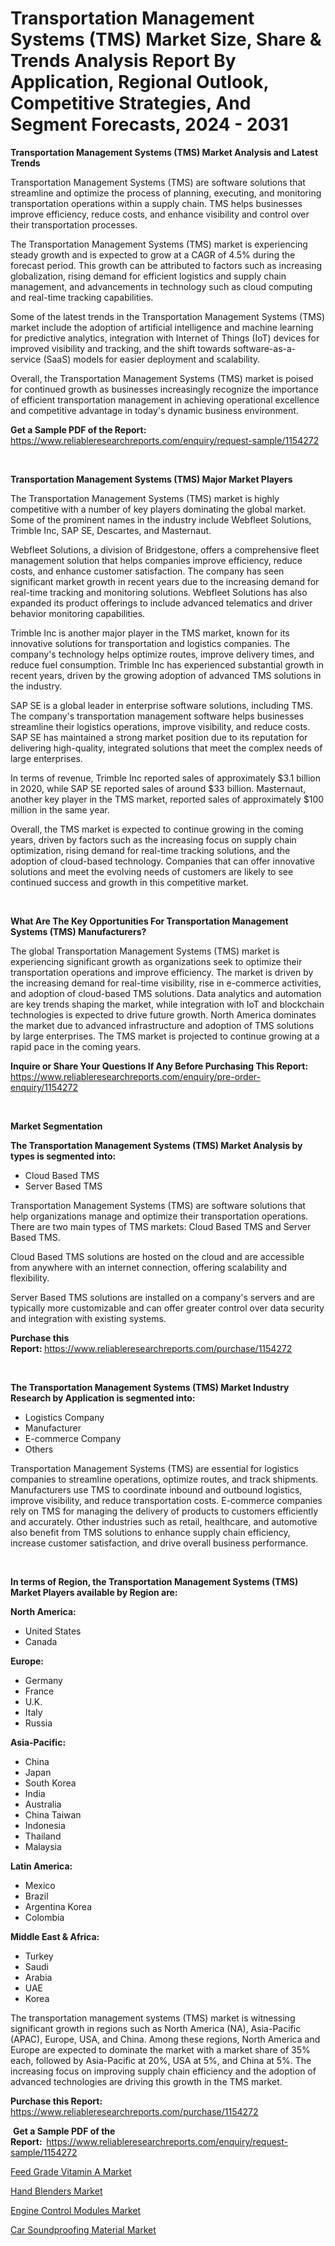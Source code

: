 <p><h1>Transportation Management Systems (TMS) Market Size, Share & Trends Analysis Report By Application, Regional Outlook, Competitive Strategies, And Segment Forecasts, 2024 - 2031</h1></p><p><strong>Transportation Management Systems (TMS) Market Analysis and Latest Trends</strong></p>
<p><p>Transportation Management Systems (TMS) are software solutions that streamline and optimize the process of planning, executing, and monitoring transportation operations within a supply chain. TMS helps businesses improve efficiency, reduce costs, and enhance visibility and control over their transportation processes.</p><p>The Transportation Management Systems (TMS) market is experiencing steady growth and is expected to grow at a CAGR of 4.5% during the forecast period. This growth can be attributed to factors such as increasing globalization, rising demand for efficient logistics and supply chain management, and advancements in technology such as cloud computing and real-time tracking capabilities.</p><p>Some of the latest trends in the Transportation Management Systems (TMS) market include the adoption of artificial intelligence and machine learning for predictive analytics, integration with Internet of Things (IoT) devices for improved visibility and tracking, and the shift towards software-as-a-service (SaaS) models for easier deployment and scalability.</p><p>Overall, the Transportation Management Systems (TMS) market is poised for continued growth as businesses increasingly recognize the importance of efficient transportation management in achieving operational excellence and competitive advantage in today's dynamic business environment.</p></p>
<p><strong>Get a Sample PDF of the Report:&nbsp;</strong> <a href="https://www.reliableresearchreports.com/enquiry/request-sample/1154272">https://www.reliableresearchreports.com/enquiry/request-sample/1154272</a></p>
<p>&nbsp;</p>
<p><strong>Transportation Management Systems (TMS) Major Market Players</strong></p>
<p><p>The Transportation Management Systems (TMS) market is highly competitive with a number of key players dominating the global market. Some of the prominent names in the industry include Webfleet Solutions, Trimble Inc, SAP SE, Descartes, and Masternaut.</p><p>Webfleet Solutions, a division of Bridgestone, offers a comprehensive fleet management solution that helps companies improve efficiency, reduce costs, and enhance customer satisfaction. The company has seen significant market growth in recent years due to the increasing demand for real-time tracking and monitoring solutions. Webfleet Solutions has also expanded its product offerings to include advanced telematics and driver behavior monitoring capabilities.</p><p>Trimble Inc is another major player in the TMS market, known for its innovative solutions for transportation and logistics companies. The company's technology helps optimize routes, improve delivery times, and reduce fuel consumption. Trimble Inc has experienced substantial growth in recent years, driven by the growing adoption of advanced TMS solutions in the industry.</p><p>SAP SE is a global leader in enterprise software solutions, including TMS. The company's transportation management software helps businesses streamline their logistics operations, improve visibility, and reduce costs. SAP SE has maintained a strong market position due to its reputation for delivering high-quality, integrated solutions that meet the complex needs of large enterprises.</p><p>In terms of revenue, Trimble Inc reported sales of approximately $3.1 billion in 2020, while SAP SE reported sales of around $33 billion. Masternaut, another key player in the TMS market, reported sales of approximately $100 million in the same year.</p><p>Overall, the TMS market is expected to continue growing in the coming years, driven by factors such as the increasing focus on supply chain optimization, rising demand for real-time tracking solutions, and the adoption of cloud-based technology. Companies that can offer innovative solutions and meet the evolving needs of customers are likely to see continued success and growth in this competitive market.</p></p>
<p>&nbsp;</p>
<p><strong>What Are The Key Opportunities For Transportation Management Systems (TMS) Manufacturers?</strong></p>
<p><p>The global Transportation Management Systems (TMS) market is experiencing significant growth as organizations seek to optimize their transportation operations and improve efficiency. The market is driven by the increasing demand for real-time visibility, rise in e-commerce activities, and adoption of cloud-based TMS solutions. Data analytics and automation are key trends shaping the market, while integration with IoT and blockchain technologies is expected to drive future growth. North America dominates the market due to advanced infrastructure and adoption of TMS solutions by large enterprises. The TMS market is projected to continue growing at a rapid pace in the coming years.</p></p>
<p><strong>Inquire or Share Your Questions If Any Before Purchasing This Report:</strong> <a href="https://www.reliableresearchreports.com/enquiry/pre-order-enquiry/1154272">https://www.reliableresearchreports.com/enquiry/pre-order-enquiry/1154272</a></p>
<p>&nbsp;</p>
<p><strong>Market Segmentation</strong></p>
<p><strong>The Transportation Management Systems (TMS) Market Analysis by types is segmented into:</strong></p>
<p><ul><li>Cloud Based TMS</li><li>Server Based TMS</li></ul></p>
<p><p>Transportation Management Systems (TMS) are software solutions that help organizations manage and optimize their transportation operations. There are two main types of TMS markets: Cloud Based TMS and Server Based TMS. </p><p>Cloud Based TMS solutions are hosted on the cloud and are accessible from anywhere with an internet connection, offering scalability and flexibility. </p><p>Server Based TMS solutions are installed on a company's servers and are typically more customizable and can offer greater control over data security and integration with existing systems.</p></p>
<p><strong>Purchase this Report:&nbsp;</strong><a href="https://www.reliableresearchreports.com/purchase/1154272">https://www.reliableresearchreports.com/purchase/1154272</a></p>
<p>&nbsp;</p>
<p><strong>The Transportation Management Systems (TMS) Market Industry Research by Application is segmented into:</strong></p>
<p><ul><li>Logistics Company</li><li>Manufacturer</li><li>E-commerce Company</li><li>Others</li></ul></p>
<p><p>Transportation Management Systems (TMS) are essential for logistics companies to streamline operations, optimize routes, and track shipments. Manufacturers use TMS to coordinate inbound and outbound logistics, improve visibility, and reduce transportation costs. E-commerce companies rely on TMS for managing the delivery of products to customers efficiently and accurately. Other industries such as retail, healthcare, and automotive also benefit from TMS solutions to enhance supply chain efficiency, increase customer satisfaction, and drive overall business performance.</p></p>
<p>&nbsp;</p>
<p><strong>In terms of Region, the Transportation Management Systems (TMS) Market Players available by Region are:</strong></p>
<p>
    <p> <strong> North America: </strong>
        <ul>
            <li>United States</li>
            <li>Canada</li>
        </ul>
        </p> 
    <p> <strong> Europe: </strong>
        <ul>
            <li>Germany</li>
            <li>France</li>
            <li>U.K.</li>
            <li>Italy</li>
            <li>Russia</li>
        </ul>
        </p> 
    <p> <strong> Asia-Pacific: </strong>
        <ul>
            <li>China</li>
            <li>Japan</li>
            <li>South Korea</li>
            <li>India</li>
            <li>Australia</li>
            <li>China Taiwan</li>
            <li>Indonesia</li>
            <li>Thailand</li>
            <li>Malaysia</li>
        </ul>
        </p> 
    <p> <strong> Latin America: </strong>
        <ul>
            <li>Mexico</li>
            <li>Brazil</li>
            <li>Argentina Korea</li>
            <li>Colombia</li>
        </ul>
        </p> 
    <p> <strong> Middle East & Africa: </strong>
        <ul>
            <li>Turkey</li>
            <li>Saudi</li>
            <li>Arabia</li>
            <li>UAE</li>
            <li>Korea</li>
        </ul>
    </p>
    </p>
<p><p>The transportation management systems (TMS) market is witnessing significant growth in regions such as North America (NA), Asia-Pacific (APAC), Europe, USA, and China. Among these regions, North America and Europe are expected to dominate the market with a market share of 35% each, followed by Asia-Pacific at 20%, USA at 5%, and China at 5%. The increasing focus on improving supply chain efficiency and the adoption of advanced technologies are driving this growth in the TMS market.</p></p>
<p><strong>Purchase this Report: </strong><a href="https://www.reliableresearchreports.com/purchase/1154272">https://www.reliableresearchreports.com/purchase/1154272</a></p>
<p>&nbsp;<strong>Get a Sample PDF of the Report:&nbsp;&nbsp;</strong><a href="https://www.reliableresearchreports.com/enquiry/request-sample/1154272">https://www.reliableresearchreports.com/enquiry/request-sample/1154272</a></p>
<p><strong></strong></p>
<p><p><a href="https://view.publitas.com/reportprime-1/feed-grade-vitamin-a-market-research-report-provides-critical-insights-that-can-help-shape-business-development-and-investment-strategies/">Feed Grade Vitamin A Market</a></p><p><a href="https://adventurous-uranium-ef9.notion.site/Hand-Blenders-Market-Dynamics-2024-2031-Also-about-Its-Market-Trends-Projections-and-Opportunitie-9a1691de50034235aa4dd45473345864">Hand Blenders Market</a></p><p><a href="https://github.com/eeaveuhhh/Market-Research-Report-List-1/blob/main/engine-control-modules-market.md">Engine Control Modules Market</a></p><p><a href="https://github.com/brentleyjimmiealvaradoz4l1rea/Market-Research-Report-List-1/blob/main/car-soundproofing-material-market.md">Car Soundproofing Material Market</a></p></p>